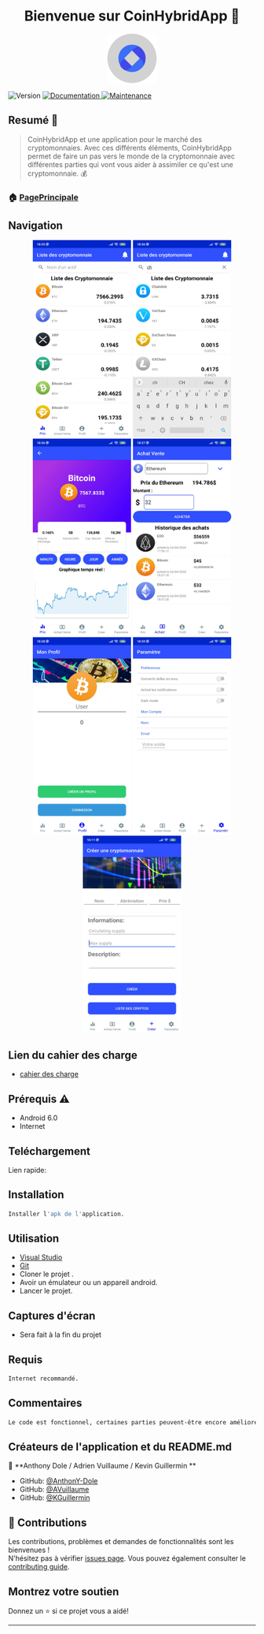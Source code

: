 <h1 align="center">Bienvenue sur CoinHybridApp
 👋</h1>
<p align="center">
<img src = "screenshot/logoOne.png" title = "Icon" alt = "Icon" width="100" height="100"  >
</p>
<p>
  <img alt="Version" src="https://img.shields.io/badge/version-1.0-blue.svg?cacheSeconds=2592000" />
  <a href="https://github.com/AnthonY-Dole/CoinAppProject/blob/master/README.md" target="_blank">
    <img alt="Documentation" src="https://img.shields.io/badge/documentation-yes-brightgreen.svg" />
  </a>
  <a href="https://github.com/kefranabg/readme-md-generator/graphs/commit-activity" target="_blank">
    <img alt="Maintenance" src="https://img.shields.io/badge/Maintained%3F-yes-green.svg" />
  </a>
</p>

## Resumé :bookmark_tabs:

>CoinHybridApp
 et une application pour le marché des cryptomonnaies. Avec ces différents éléments, CoinHybridApp
 permet de faire un pas vers le monde de la cryptomonnaie avec différentes parties qui vont vous aider à assimiler ce qu'est une cryptomonnaie. :moneybag:

### 🏠 [PagePrincipale](https://github.com/AnthonY-Dole/CoinHybridApp)

## Navigation

<p align="center">
 <img src ="screenshot/Screenshot_2020-04-26-18-55-43-548_com.companyname.coinhybridapp.jpg" title = "Icon" alt = "Icon" width="200" height="400" >
 <img src ="screenshot/Screenshot_2020-04-26-18-56-23-075_com.companyname.coinhybridapp.jpg" title = "Icon" alt = "Icon" width="200" height="400" >
 <img src ="screenshot/Screenshot_2020-04-26-18-56-46-335_com.companyname.coinhybridapp.jpg" title = "Icon" alt = "Icon" width="200" height="400" >
 <img src ="screenshot/Screenshot_2020-04-26-18-57-33-317_com.companyname.coinhybridapp.jpg" title = "Icon" alt = "Icon" width="200" height="400" >
 <img src ="screenshot/Screenshot_2020-04-26-18-58-50-784_com.companyname.coinhybridapp.jpg" title = "Icon" alt = "Icon" width="200" height="400" >
 <img src ="screenshot/Screenshot_2020-04-26-18-59-11-860_com.companyname.coinhybridapp.jpg" title = "Icon" alt = "Icon" width="200" height="400" >
  <img src ="screenshot/Screenshot_2020-04-27-10-11-08-265_com.companyname.coinhybridapp.jpg" title = "Icon" alt = "Icon" width="200" height="400" >
</p>

## Lien du cahier des charge
* [cahier des charge](https://docs.google.com/document/d/1bb34p5BNpaevR5uX_ln8dcOfPDYpZjAMtMcyFkAWfGo/edit#heading=h.8nenr8bbznpo)


## Prérequis :warning:

- Android 6.0
- Internet


## Teléchargement
Lien rapide:



## Installation 

```sh
Installer l'apk de l'application.
```

## Utilisation

* [Visual Studio](https://visualstudio.microsoft.com/fr/)
* [Git](https://git-scm.com/)
* Cloner le projet .
* Avoir un émulateur ou un appareil android.
* Lancer le projet.


## Captures d'écran
* <p>Sera fait à la fin du projet</p>


</p>

## Requis

```sh
Internet recommandé.
```
## Commentaires

```sh
Le code est fonctionnel, certaines parties peuvent-être encore améliorées, l'optimisation de l'application peut-être meilleure.
```

## Créateurs de l'application et du README.md

👤 **Anthony Dole / Adrien Vuillaume / Kevin Guillermin **

* GitHub: [@AnthonY-Dole ](https://github.com/AnthonY-Dole )
* GitHub: [@AVuillaume ](https://github.com/AVuillaume )
* GitHub: [@KGuillermin ](https://github.com/KGuillermin )

## 🤝 Contributions

Les contributions, problèmes et demandes de fonctionnalités sont les bienvenues ! <br />N'hésitez pas à vérifier [issues page]( https://github.com/AnthonY-Dole/CoinHybridApp/issues). Vous pouvez également consulter le [contributing guide]( https://github.com/AnthonY-Dole/CoinHybridApp/graphs/contributors).

## Montrez votre soutien

Donnez un ⭐️ si ce projet vous a aidé!

***
